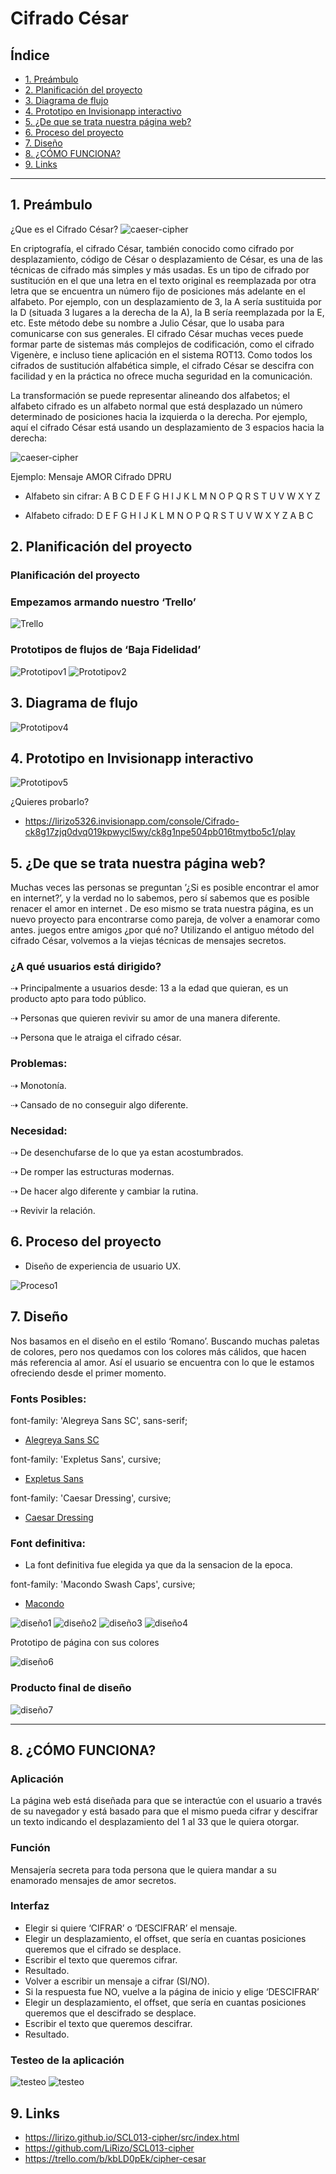 # Cifrado César

## Índice

* [1. Preámbulo](#1-preámbulo)
* [2. Planificación del proyecto ](#2-Planificación-del-proyecto)
* [3. Diagrama de flujo](#3-Diagrama-de-flujo)
* [4. Prototipo en Invisionapp interactivo](#4-Prototipo-en-Invisionapp-interactivo)
* [5. ¿De que se trata nuestra página web?](#5-¿De-que-se-trata-nuestra-página-web?)
* [6. Proceso del proyecto](#6-Proceso-del-proyecto)
* [7. Diseño](#7-Diseño)
* [8. ¿CÓMO FUNCIONA?](#8-¿CÓMO-FUNCIONA?)
* [9. Links](#9-Links)

***

## 1. Preámbulo

¿Que es el Cifrado César? ![caeser-cipher](https://github.com/LiRizo/SCL013-cipher/blob/master/src/Images/julioCesar.jpg)

En criptografía, el cifrado César, también conocido como cifrado por desplazamiento, código de César o desplazamiento de César, es una de las técnicas de cifrado más simples y más usadas. Es un tipo de cifrado por sustitución en el que una letra en el texto original es reemplazada por otra letra que se encuentra un número fijo de posiciones más adelante en el alfabeto. Por ejemplo, con un desplazamiento de 3, la A sería sustituida por la D (situada 3 lugares a la derecha de la A), la B sería reemplazada por la E, etc. Este método debe su nombre a Julio César, que lo usaba para comunicarse con sus generales.
El cifrado César muchas veces puede formar parte de sistemas más complejos de codificación, como el cifrado Vigenère, e incluso tiene aplicación en el sistema ROT13. Como todos los cifrados de sustitución alfabética simple, el cifrado César se descifra con facilidad y en la práctica no ofrece mucha seguridad en la comunicación.

La transformación se puede representar alineando dos alfabetos; el alfabeto cifrado es un alfabeto normal que está desplazado un número determinado de posiciones hacia la izquierda o la derecha. Por ejemplo, aquí el cifrado César está usando un desplazamiento de 3 espacios hacia la derecha:

![caeser-cipher](https://github.com/LiRizo/SCL013-cipher/blob/master/src/Images/cifradoCesar.png)


Ejemplo:  Mensaje    AMOR
        Cifrado      DPRU

* Alfabeto sin cifrar: A B C D E F G H I J K L M N O P Q R S T U V W X Y Z

* Alfabeto cifrado: D E F G H I J K L M N O P Q R S T U V W X Y Z A B C



## 2. Planificación del proyecto 

### Planificación del proyecto 

### Empezamos armando nuestro ‘Trello’ 

![Trello](https://github.com/LiRizo/SCL013-cipher/blob/master/src/Images/TRELLO.png)


### Prototipos de flujos de ‘Baja Fidelidad’


![Prototipov1](https://github.com/LiRizo/SCL013-cipher/blob/master/src/Images/prototipov1LyR.jpg)
![Prototipov2](https://github.com/LiRizo/SCL013-cipher/blob/master/src/Images/PrototipoCipher.jpeg)

## 3. Diagrama de flujo

![Prototipov4](https://github.com/LiRizo/SCL013-cipher/blob/master/src/Images/DiagramaDeFlujo.jpg)

## 4. Prototipo en Invisionapp interactivo

![Prototipov5](https://github.com/LiRizo/SCL013-cipher/blob/master/src/Images/01-Inicio.jpg)

¿Quieres probarlo?

*  https://lirizo5326.invisionapp.com/console/Cifrado-ck8g17zjq0dvq019kpwycl5wy/ck8g1npe504pb016tmytbo5c1/play


## 5. ¿De que se trata nuestra página web?

Muchas veces las personas se preguntan ’¿Si es posible encontrar el amor en internet?’, y la verdad no lo sabemos, pero sí sabemos que es posible renacer el amor en internet . De eso mismo se trata nuestra página, es un nuevo proyecto para encontrarse como pareja, de volver a enamorar como antes. juegos entre amigos  ¿por qué no? Utilizando el antiguo método del cifrado César, volvemos a la viejas técnicas de mensajes secretos.


### ¿A qué usuarios está dirigido?


⇢ Principalmente a usuarios desde: 13 a la edad que quieran, es un producto apto para todo público.

⇢ Personas que quieren revivir su amor de una manera diferente.

⇢ Persona que le atraiga el cifrado césar.

### Problemas:

⇢ Monotonía.

⇢ Cansado de no conseguir algo diferente.


### Necesidad: 

⇢ De desenchufarse de lo que ya estan acostumbrados.

⇢ De romper las estructuras modernas.

⇢ De hacer algo diferente y cambiar la rutina.

⇢ Revivir la relación.


## 6. Proceso del proyecto


* Diseño de experiencia de usuario UX.

![Proceso1](https://github.com/LiRizo/SCL013-cipher/blob/master/src/Images/Usuario1.jpg)

## 7. Diseño

Nos basamos en el diseño en el estilo ‘Romano’. Buscando muchas paletas de colores, pero nos quedamos con los colores más cálidos, que hacen más referencia al amor. Así el usuario se encuentra con lo que le estamos ofreciendo desde el primer momento.

### Fonts Posibles:

font-family: 'Alegreya Sans SC', sans-serif;
- [Alegreya Sans SC](https://fonts.googleapis.com/css2?family=Alegreya+Sans+SC:ital,wght@0,500;1,700&display=swap)

font-family: 'Expletus Sans', cursive;
- [Expletus Sans](https://fonts.googleapis.com/css2?family=Expletus+Sans:ital@1&display=swap)

font-family: 'Caesar Dressing', cursive;
- [Caesar Dressing](https://fonts.googleapis.com/css2?family=Caesar+Dressing&display=swap)

### Font definitiva:

* La font definitiva fue elegida ya que da la sensacion de la epoca.

font-family: 'Macondo Swash Caps', cursive;
- [Macondo](https://fonts.googleapis.com/css2?family=Macondo+Swash+Caps&display=swap)



![diseño1](https://github.com/LiRizo/SCL013-cipher/blob/master/src/Images/pruebas.JPG)
![diseño2](https://github.com/LiRizo/SCL013-cipher/blob/master/src/Images/RosaPilares.jpg)
![diseño3](https://github.com/LiRizo/SCL013-cipher/blob/master/src/Images/architecture.jpg)
![diseño4](https://github.com/LiRizo/SCL013-cipher/blob/master/src/Images/Roma1.png)

Prototipo de página con sus colores


![diseño6](https://github.com/LiRizo/SCL013-cipher/blob/master/src/Images/WhatsApp%20Image%202020-04-02%20at%2023.15.42.jpeg)

### Producto final de diseño

![diseño7](https://github.com/LiRizo/SCL013-cipher/blob/master/src/Images/Final.JPG)
***

## 8. ¿CÓMO FUNCIONA?

### Aplicación 
La página web está diseñada para que se interactúe con el usuario a través de su navegador y está basado para que el mismo pueda cifrar y descifrar un texto indicando el desplazamiento del 1 al 33 que le quiera otorgar. 

### Función 
Mensajería secreta para toda persona que le quiera mandar a su enamorado mensajes de amor secretos. 

### Interfaz

* Elegir si quiere ‘CIFRAR’ o ‘DESCIFRAR’ el mensaje.
* Elegir un desplazamiento, el offset, que sería en cuantas posiciones queremos que el cifrado se desplace.
* Escribir el texto que queremos cifrar.
* Resultado.
* Volver a escribir un mensaje a cifrar (SI/NO).
* Si la respuesta fue NO, vuelve a la página de inicio y elige ‘DESCIFRAR’
* Elegir un desplazamiento, el offset, que sería en cuantas posiciones queremos que el descifrado se desplace.
* Escribir el texto que queremos descifrar.
* Resultado.

### Testeo de la aplicación

![testeo](https://github.com/LiRizo/SCL013-cipher/blob/master/src/Images/TestCifrado.JPG)
![testeo](https://github.com/LiRizo/SCL013-cipher/blob/master/src/Images/TestCifrado1.JPG)



## 9. Links


* https://lirizo.github.io/SCL013-cipher/src/index.html
* https://github.com/LiRizo/SCL013-cipher
* https://trello.com/b/kbLD0pEk/cipher-cesar

